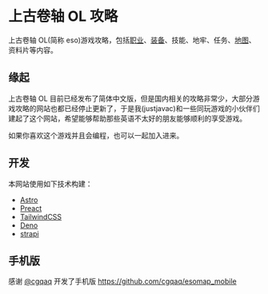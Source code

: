 # 上古卷轴 OL 攻略

上古卷轴 OL(简称 eso)游戏攻略，包括[职业](https://eso.denohub.com/class)、[装备](https://eso.denohub.com/set)、技能、地牢、任务、[地图](https://eso.denohub.com/map/27)、资料片等内容。

## 缘起

上古卷轴 OL
目前已经发布了简体中文版，但是国内相关的攻略非常少，大部分游戏攻略的网站也都已经停止更新了，于是我(justjavac)和一些同玩游戏的小伙伴们建起了这个网站，希望能够帮助那些英语不太好的朋友能够顺利的享受游戏。

如果你喜欢这个游戏并且会编程，也可以一起加入进来。

## 开发

本网站使用如下技术构建：

- [Astro](https://astro.build)
- [Preact](https://preactjs.com)
- [TailwindCSS](https://tailwindcss.com)
- [Deno](https://deno.land)
- [strapi](https://strapi.io)

## 手机版

感谢 [@cgqaq](https://github.com/cgqaq) 开发了手机版 <https://github.com/cgqaq/esomap_mobile>
